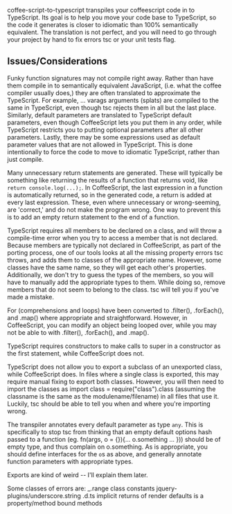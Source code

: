 coffee-script-to-typescript transpiles your coffeescript code in to TypeScript.  Its goal is to help you move your code base to TypeScript, so the code it generates is closer to idiomatic than 100% semantically equivalent.  The translation is not perfect, and you will need to go through your project by hand to fix errors tsc or your unit tests flag.

## Issues/Considerations


Funky function signatures may not compile right away.  Rather than have them compile in to semantically equivalent JavaScript, (i.e. what the coffee compiler usually does,) they are often translated to approximate the TypeScript.  For example, ... varags arguments (splats) are compiled to the same in TypeScript, even though tsc rejects them in all but the last place.  Similarly, default parameters are translated to TypeScript default parameters, even though CoffeeScript lets you put them in any order, while TypeScript restricts you to putting optional parameters after all other parameters.  Lastly, there may be some expressions used as default parameter values that are not allowed in TypeScript.
This is done intentionally to force the code to move to idiomatic TypeScript, rather than just compile.

Many unnecessary return statements are generated.  These will typically be something like returning the results of a function that returns void, like `return console.log(...);`. In CoffeeScript, the last expression in a function is automatically returned, so in the generated code, a return is added at every last expression.  These, even where unnecessary or wrong-seeming, are 'correct,' and do not make the program wrong.  One way to prevent this is to add an empty return statement to the end of a function.

TypeScript requires all members to be declared on a class, and will throw a compile-time error when you try to access a member that is not declared.  Because members are typically not declared in CoffeeScript, as part of the porting process, one of our tools looks at all the missing property errors tsc throws, and adds them to classes of the appropriate name.  However, some classes have the same name, so they will get each other's properties.  Additionally, we don't try to guess the types of the members, so you will have to manually add the appropriate types to them.  While doing so, remove members that do not seem to belong to the class.  tsc will tell you if you've made a mistake.

For (comprehensions and loops) have been converted to .filter(), .forEach(), and .map() where appropriate and straightforward.  However, in CoffeeScript, you can modify an object being looped over, while you may not be able to with .filter(), .forEach(), and .map().

TypeScript requires constructors to make calls to super in a constructor as the first statement, while CoffeeScript does not.

TypeScript does not allow you to export a subclass of an unexported class, while CoffeeScript does.  In files where a single class is exported, this may require manual fixing to export both classes.  However, you will then need to import the classes as import class = require("class").class (assuming the classname is the same as the modulename/filename) in all files that use it.  Luckily, tsc should be able to tell you when and where you're importing wrong.

The transpiler annotates every default parameter as type `any`.  This is specifically to stop tsc from thinking that an empty default options hash passed to a function
 (eg. fn(args, o = {}){... o.something ... }))
should be of empty type, and thus complain on o.something.  As is appropriate, you should define interfaces for the `o`s as above, and generally annotate function parameters with appropriate types.

Exports are kind of weird -- I'll explain them later.

Some classes of errors are:
_.range
class constants
jquery-plugins/underscore.string .d.ts
implicit returns of render
defaults is a property/method
bound methods

